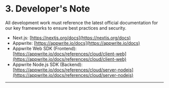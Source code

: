 # 3. Developer's Note

All development work must reference the latest official documentation for our key frameworks to ensure best practices and security.

- Next.js: [https://nextjs.org/docs](https://nextjs.org/docs)
- Appwrite: [https://appwrite.io/docs](https://appwrite.io/docs)
- Appwrite Web SDK (Frontend): [https://appwrite.io/docs/references/cloud/client-web](https://appwrite.io/docs/references/cloud/client-web)
- Appwrite Node.js SDK (Backend): [https://appwrite.io/docs/references/cloud/server-nodejs](https://appwrite.io/docs/references/cloud/server-nodejs)

---
